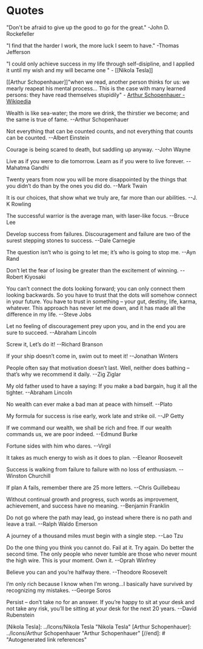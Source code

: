 # Quotes

"Don't be afraid to give up the good to go for the great." -John D. Rockefeller

"I find that the harder I work, the more luck I seem to have." -Thomas Jefferson

"I could only achieve success in my life through self-disipline, and I  applied it until my wish and my will became one " - [[Nikola Tesla]]

[[Arthur Schopenhauer]]"when we read, another person thinks for us:  we mearly reapeat his mental process... This is the case with many learned persons: they have read themselves stupidily" - [Arthur Schopenhauer - Wikipedia](https://en.wikipedia.org/wiki/Arthur_Schopenhauer)

Wealth is like sea-water; the more we drink, the thirstier we become; and the same is true of fame. --Arthur Schopenhauer

Not everything that can be counted counts, and not everything that counts can be counted. --Albert Einstein

Courage is being scared to death, but saddling up anyway. --John Wayne

Live as if you were to die tomorrow. Learn as if you were to live forever. --Mahatma Gandhi

Twenty years from now you will be more disappointed by the things that you didn’t do than by the ones you did do. --Mark Twain

It is our choices, that show what we truly are, far more than our abilities. --J. K Rowling

The successful warrior is the average man, with laser-like focus. --Bruce Lee

Develop success from failures. Discouragement and failure are two of the surest stepping stones to success. --Dale Carnegie

The question isn’t who is going to let me; it’s who is going to stop me. --Ayn Rand

Don’t let the fear of losing be greater than the excitement of winning. --Robert Kiyosaki

You can’t connect the dots looking forward; you can only connect them looking backwards. So you have to trust that the dots will somehow connect in your future. You have to trust in something – your gut, destiny, life, karma, whatever. This approach has never let me down, and it has made all the difference in my life. --Steve Jobs

Let no feeling of discouragement prey upon you, and in the end you are sure to succeed. --Abraham Lincoln

Screw it, Let’s do it! --Richard Branson

If your ship doesn’t come in, swim out to meet it! --Jonathan Winters

People often say that motivation doesn’t last. Well, neither does bathing – that’s why we recommend it daily. --Zig Ziglar

My old father used to have a saying:  If you make a bad bargain, hug it all the tighter. --Abraham Lincoln

No wealth can ever make a bad man at peace with himself. --Plato

My formula for success is rise early, work late and strike oil. --JP Getty

If we command our wealth, we shall be rich and free. If our wealth commands us, we are poor indeed. --Edmund Burke

Fortune sides with him who dares. --Virgil

It takes as much energy to wish as it does to plan. --Eleanor Roosevelt

Success is walking from failure to failure with no loss of enthusiasm. --Winston Churchill

If plan A fails, remember there are 25 more letters. --Chris Guillebeau

Without continual growth and progress, such words as improvement, achievement, and success have no meaning. --Benjamin Franklin

Do not go where the path may lead, go instead where there is no path and leave a trail. --Ralph Waldo Emerson

A journey of a thousand miles must begin with a single step. --Lao Tzu

Do the one thing you think you cannot do. Fail at it. Try again. Do better the second time. The only people who never tumble are those who never mount the high wire. This is your moment. Own it. --Oprah Winfrey

Believe you can and you’re halfway there. --Theodore Roosevelt

I’m only rich because I know when I’m wrong…I basically have survived by recognizing my mistakes. --George Soros

Persist – don’t take no for an answer. If you’re happy to sit at your desk and not take any risk, you’ll be sitting at your desk for the next 20 years. --David Rubenstein

[//begin]: # "Autogenerated link references for markdown compatibility"
[Nikola Tesla]: ../Icons/Nikola Tesla "Nikola Tesla"
[Arthur Schopenhauer]: ../Icons/Arthur Schopenhauer "Arthur Schopenhauer"
[//end]: # "Autogenerated link references"
